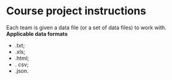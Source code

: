 # Course project instructions
Each team is given a data file (or a set of data files) to work with.
**Applicable data formats** 
* .txt; 
* .xls; 
* .html;
* . csv;
* .json.

